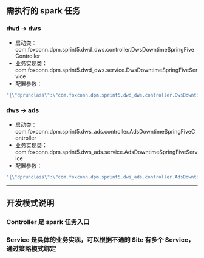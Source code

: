 ## 需执行的 spark 任务
### dwd -> dws
- 启动类：
com.foxconn.dpm.sprint5.dwd_dws.controller.DwsDowntimeSpringFiveController
- 业务实现类：
com.foxconn.dpm.sprint5.dwd_dws.service.DwsDowntimeSpringFiveService
- 配置参数：
``` java
"{\"dprunclass\":\"com.foxconn.dpm.sprint5.dwd_dws.controller.DwsDowntimeSpringFiveController\",\"dpmaster\":\"local\",\"dpappName\":\"DwsDowntimeSpringFiveController\",\"pmClass\":\"com.tm.dl.javasdk.dpspark.common.ProdPermissionManager\",\"dpType\":\"scheduling\",\"dpuserid\":\"51736e50-883d-42e0-a484-0633759b8\",\"strategy\":\"WH\",\"workDate\":\"2020-06-09\",\"datasourceType\":\"excel\"}"
```
### dws -> ads
- 启动类：
com.foxconn.dpm.sprint5.dws_ads.controller.AdsDowntimeSpringFiveController
- 业务实现类：
com.foxconn.dpm.sprint5.dws_ads.service.AdsDowntimeSpringFiveService
- 配置参数：
``` java
"{\"dprunclass\":\"com.foxconn.dpm.sprint5.dws_ads.controller.AdsDowntimeSpringFiveController\",\"dpmaster\":\"local\",\"dpappName\":\"AdsDowntimeSpringFiveController\",\"pmClass\":\"com.tm.dl.javasdk.dpspark.common.ProdPermissionManager\",\"dpType\":\"scheduling\",\"dpuserid\":\"51736e50-883d-42e0-a484-0633759b8\",\"strategy\":\"WH\",\"workDate\":\"2020-06-09\"}"
```

---

## 开发模式说明
### Controller 是 spark 任务入口
### Service 是具体的业务实现，可以根据不通的 Site 有多个 Service，通过策略模式绑定 